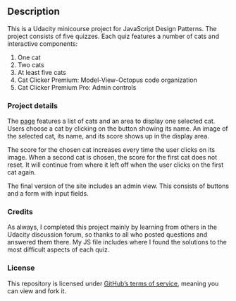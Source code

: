 ## Description

This is a Udacity minicourse project for JavaScript Design Patterns. The project consists of five quizzes. Each quiz features a number of cats and interactive components:

1. One cat
2. Two cats
3. At least five cats
4. Cat Clicker Premium: Model-View-Octopus code organization
5. Cat Clicker Premium Pro: Admin controls

### Project details

The [page](http://lagracia.github.io/cat-clicker/) features a list of cats and an area to display one selected cat. Users choose a cat by clicking on the button showing its name. An image of the selected cat, its name, and its score shows up in the display area.

The score for the chosen cat increases every time the user clicks on its image. When a second cat is chosen, the score for the first cat does not reset. It will continue from where it left off when the user clicks on the first cat again.

The final version of the site includes an admin view. This consists of buttons and a form with input fields.

### Credits

As always, I completed this project mainly by learning from others in the Udacity discussion forum, so thanks to all who posted questions and answered them there. My JS file includes where I found the solutions to the most difficult aspects of each quiz.

### License

This repository is licensed under [GitHub’s terms of service](https://help.github.com/articles/github-terms-of-service/), meaning you can view and fork it.
